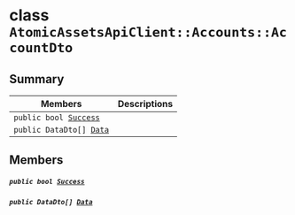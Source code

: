 # class `AtomicAssetsApiClient::Accounts::AccountDto` 

## Summary

 Members                                | Descriptions                                
----------------------------------------|---------------------------------------------
`public bool `[`Success`](#class_atomic_assets_api_client_1_1_accounts_1_1_account_dto_1a506fb037fbb6bfe8f254c021a2c3cfac) | 
`public DataDto[] `[`Data`](#class_atomic_assets_api_client_1_1_accounts_1_1_account_dto_1a6ed89521b3da4f30d2ab82c36d0afd13) | 

## Members

##### `public bool `[`Success`](#class_atomic_assets_api_client_1_1_accounts_1_1_account_dto_1a506fb037fbb6bfe8f254c021a2c3cfac) 

##### `public DataDto[] `[`Data`](#class_atomic_assets_api_client_1_1_accounts_1_1_account_dto_1a6ed89521b3da4f30d2ab82c36d0afd13) 

